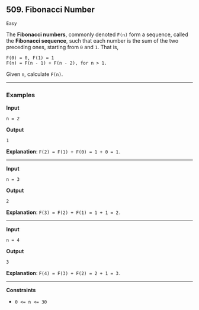 ## 509. Fibonacci Number

`Easy`

The **Fibonacci numbers**, commonly denoted `F(n)` form a sequence, called the **Fibonacci sequence**, such that each number is the sum of the two preceding ones, starting from `0` and `1`. That is,

```
F(0) = 0, F(1) = 1
F(n) = F(n - 1) + F(n - 2), for n > 1.
```

Given `n`, calculate `F(n)`.

---

### Examples

**Input**
```
n = 2
```

**Output**
```
1
```

**Explanation**: `F(2) = F(1) + F(0) = 1 + 0 = 1.`

---

**Input**
```
n = 3
```

**Output**
```
2
```

**Explanation**: `F(3) = F(2) + F(1) = 1 + 1 = 2.`

---

**Input**
```
n = 4
```

**Output**
```
3
```

**Explanation**: `F(4) = F(3) + F(2) = 2 + 1 = 3.`

---

**Constraints**
* `0 <= n <= 30`
